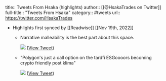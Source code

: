 title:: Tweets From Hsaka (highlights)
author:: [[@HsakaTrades on Twitter]]
full-title:: "Tweets From Hsaka"
category:: #tweets
url:: https://twitter.com/HsakaTrades

- Highlights first synced by [[Readwise]] [[Nov 19th, 2022]]
	- Narrative malleability is the best part about this space. 
	  
	  ![](https://pbs.twimg.com/media/FAM2rxJVUAcDv9l.jpg) ([View Tweet](https://twitter.com/HsakaTrades/status/1442057332238602243))
	- "Polygon's just a call option on the tardfi ESGoooors becoming crypto friendly post klima" 
	  
	  ![](https://pbs.twimg.com/media/FB9GGXIVEAMn5K7.jpg) ([View Tweet](https://twitter.com/HsakaTrades/status/1449954690184081411))